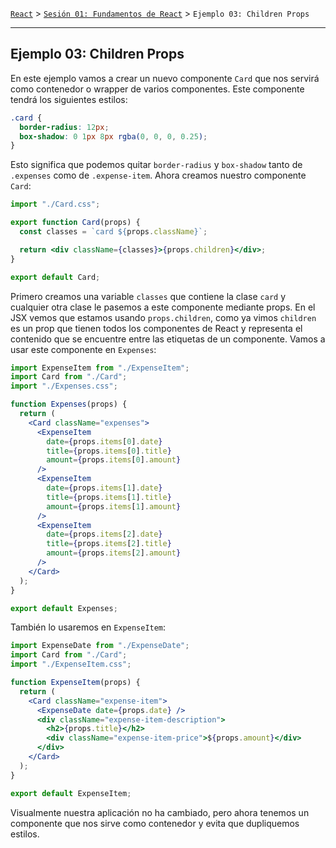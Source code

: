 [`React`](../../README.md) > [`Sesión 01: Fundamentos de React`](../Readme.md) > `Ejemplo 03: Children Props`

---

## Ejemplo 03: Children Props

En este ejemplo vamos a crear un nuevo componente `Card` que nos servirá como contenedor o wrapper de varios componentes. Este componente tendrá los siguientes estilos:

```css
.card {
  border-radius: 12px;
  box-shadow: 0 1px 8px rgba(0, 0, 0, 0.25);
}
```

Esto significa que podemos quitar `border-radius` y `box-shadow` tanto de `.expenses` como de `.expense-item`. Ahora creamos nuestro componente `Card`:

```jsx
import "./Card.css";

export function Card(props) {
  const classes = `card ${props.className}`;

  return <div className={classes}>{props.children}</div>;
}

export default Card;
```

Primero creamos una variable `classes` que contiene la clase `card` y cualquier otra clase le pasemos a este componente mediante props. En el JSX vemos que estamos usando `props.children`, como ya vimos `children` es un prop que tienen todos los componentes de React y representa el contenido que se encuentre entre las etiquetas de un componente. Vamos a usar este componente en `Expenses`:

```jsx
import ExpenseItem from "./ExpenseItem";
import Card from "./Card";
import "./Expenses.css";

function Expenses(props) {
  return (
    <Card className="expenses">
      <ExpenseItem
        date={props.items[0].date}
        title={props.items[0].title}
        amount={props.items[0].amount}
      />
      <ExpenseItem
        date={props.items[1].date}
        title={props.items[1].title}
        amount={props.items[1].amount}
      />
      <ExpenseItem
        date={props.items[2].date}
        title={props.items[2].title}
        amount={props.items[2].amount}
      />
    </Card>
  );
}

export default Expenses;
```

También lo usaremos en `ExpenseItem`:

```jsx
import ExpenseDate from "./ExpenseDate";
import Card from "./Card";
import "./ExpenseItem.css";

function ExpenseItem(props) {
  return (
    <Card className="expense-item">
      <ExpenseDate date={props.date} />
      <div className="expense-item-description">
        <h2>{props.title}</h2>
        <div className="expense-item-price">${props.amount}</div>
      </div>
    </Card>
  );
}

export default ExpenseItem;
```

Visualmente nuestra aplicación no ha cambiado, pero ahora tenemos un componente que nos sirve como contenedor y evita que dupliquemos estilos.
